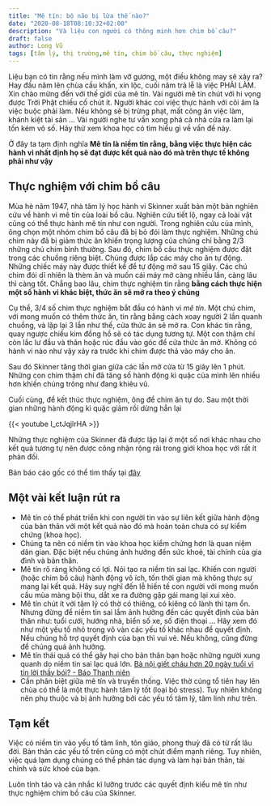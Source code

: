 ```yaml
---
title: "Mê tín: bộ não bị lừa thế nào?"
date: "2020-08-18T08:10:32+02:00"
description: "Và liệu con người có thông minh hơn chim bồ câu?"
draft: false
author: Long Vũ
tags: [tâm lý, thị trường,mê tín, chim bồ câu, thực nghiệm]
---
```

Liệu bạn có tin rằng nếu mình làm vỡ gương, một điều không may sẽ xảy ra? Hay đầu năm lên chùa cầu khấn, xin lộc, cuối năm trả lễ là việc PHẢI LÀM. Xin chào mừng đến với thế giới của mê tín. Vài người mê tín chút với hi vọng được Trời Phật chiếu cố chút ít. Người khác coi việc thực hành với cõi âm là việc buộc phải làm. Nếu không sẽ bị trừng phạt, mất công ăn việc làm, khánh kiệt tài sản ... Vài người nghe tư vấn xong phá cả nhà cửa ra làm lại tốn kém vô số. Hãy thử xem khoa học có tìm hiểu gì về vấn đề này.

Ở đây ta tạm định nghĩa __Mê tín là niềm tin rằng, bằng việc thực hiện các hành vi nhất định họ sẽ đạt được kết quả nào đó mà trên thực tế không phải như vậy__
## Thực nghiệm với chim bồ câu
Mùa hè năm 1947, nhà tâm lý học hành vi Skinner xuất bản một bản nghiên cứu về hành vi mê tín của loài bồ câu. Nghiên cứu tiết lộ, ngay cả loài vật cũng có thể thực hành mê tín như con người.
Trong nghiên cứu của mình, ông chọn một nhóm chim bồ câu đã bị bỏ đói làm thực nghiệm. Những chú chim này đã bị giảm thức ăn khiến trọng lượng của chúng chỉ bằng 2/3 những chú chim bình thường. Sau đó, chim bồ câu thực nghiệm được đặt trong các chuồng riêng biệt. Chúng được lắp các máy cho ăn tự động. Những chiếc máy này được thiết kế để tự động mở sau 15 giây. Các chú chim đói dĩ nhiên là thèm ăn và muốn cái máy mở càng nhiều lần, càng lâu thì càng tốt. Chẳng bao lâu, chim thực nghiệm tin rằng __bằng cách thực hiện một số hành vi khác biệt, thức ăn sẽ mở ra theo ý chúng__

Cụ thể, 3/4 số chim thực nghiệm bắt đầu có hành vi _mê tín_. Một chú chim, với mong muốn có thêm thức ăn, tin rằng bằng cách xoay người 2 lần quanh chuồng, và lặp lại 3 lần như thế, cửa thức ăn sẽ mở ra. Con khác tin rằng, quay ngược chiều kim đồng hồ sẽ có tác dụng tương tự. Một con thậm chí còn lắc lư đầu và thân hoặc rúc đầu vào góc để cửa thức ăn mở. Không có hành vi nào như vậy xảy ra trước khi chim được thả vào máy cho ăn. 

Sau đó Skinner tăng thời gian giữa các lần mở cửa từ 15 giây lên 1 phút. Những con chim thậm chí đã tăng số hành động kì quặc của mình lên nhiều hơn khiến chúng trông như đang khiêu vũ. 

Cuối cùng, để kết thúc thực nghiệm, ông để chim ăn tự do. Sau một thời gian những hành động kì quặc giảm rồi dừng hẳn lại 

{{< youtube I_ctJqjlrHA >}}

Những thực nghiệm của Skinner đã được lặp lại ở một số nơi khác nhau cho kết quả tương tự nên được công nhận rộng rãi trong giới khoa học với rất ít phản đối.

Bản báo cáo gốc có thể tìm thấy tại [đây](https://drive.google.com/file/d/1_C5xbW4o5OUmmrXeXlT2NSnBGIrMiGqu/view?usp=sharing)


## Một vài kết luận rút ra 

- Mê tín có thể phát triển khi con người tin vào sự liên kết giữa hành động của bản thân với một kết quả nào đó mà hoàn toàn chưa có sự kiểm chứng (khoa học).
- Chúng ta nên có niềm tin vào khoa học kiểm chứng hơn là quan niệm dân gian. Đặc biệt nếu chúng ảnh hưởng đến sức khoẻ, tài chính của gia đình và bản thân.
- Mê tín rõ ràng không có lợi. Nói tạo ra niềm tin sai lạc. Khiến con người (hoặc chim bồ câu) hành động vô ích, tốn thời gian mà không thực sự mang lại kết quả. Hãy suy nghĩ đến lễ hiến tế con người với mong muốn cầu mùa màng bội thu, dắt xe ra đường gặp gái mang lại xui xẻo. 
- Mê tín chút ít với tâm lý có thờ có thiêng, có kiêng có lành thì tạm ổn. Nhưng đừng để niềm tin sai lầm ảnh hưởng đến các quyết định của bản thân như: tuổi cưới, hướng nhà, biển số xe, số điện thoại ... Hãy xem đó như một yếu tố nhỏ trong vô vàn các yếu tố khác nhau để quyết định. Nếu chúng hỗ trợ quyết định của bạn thì vui vẻ. Nếu không, cũng đừng để chúng quá ảnh hưởng.
- Mê tín thái quá có thể gây hại cho bản thân bạn hoặc những người xung quanh do niềm tin sai lạc quá lớn. [Bà nội giết cháu hơn 20 ngày tuổi vì tin lời thầy bói? - Báo Thanh niên](https://thanhnien.vn/thoi-su/ba-noi-giet-chau-hon-20-ngay-tuoi-vi-tin-loi-thay-boi-904706.html)
- Cần phân biệt giữa mê tín và truyền thống. Việc thờ cúng tổ tiên hay lên chùa có thể là một thực hành tâm lý tốt (loại bỏ stress). Tuy nhiên không nên phụ thuộc và bị ảnh hưởng bởi các yếu tố tâm lý, tâm linh như trên.

## Tạm kết

Việc có niềm tin vào yếu tố tâm linh, tôn giáo, phong thuỷ đã có từ rất lâu đời. Bản thân các yếu tố trên cũng có một chút điểm mạnh riêng. Tuy nhiên, việc quá lạm dụng chúng có thể phản tác dụng và làm hại bản thân, tài chính và sức khoẻ của bạn.

Luôn tỉnh táo và cân nhắc kĩ lưỡng trước các quyết định kiểu mê tín như thực nghiệm chim bồ câu của Skinner.




